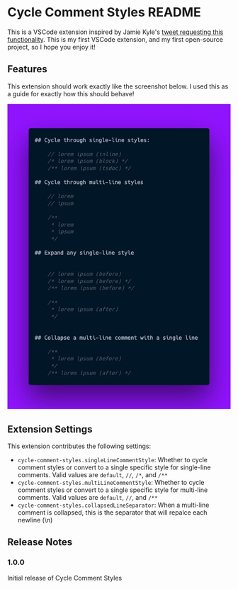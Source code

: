 # Cycle Comment Styles README

This is a VSCode extension inspired by Jamie Kyle's 
[tweet requesting this functionality](https://twitter.com/buildsghost/status/1514692171131097097). 
This is my first VSCode extension, and my first open-source project, so I hope you enjoy it!

## Features

This extension should work exactly like the screenshot below. I used this as a guide 
for exactly how this should behave!

![Exactly this](readme/features.jpg)

## Extension Settings

This extension contributes the following settings:

* `cycle-comment-styles.singleLineCommentStyle`: Whether to cycle comment styles or convert to a single specific style for single-line comments. Valid values are `default`, `//`, `/*`, and `/**`
* `cycle-comment-styles.multiLineCommentStyle`: Whether to cycle comment styles or convert to a single specific style for multi-line comments. Valid values are `default`, `//`, and `/**`
* `cycle-comment-styles.collapsedLineSeparator`: When a multi-line comment is collapsed, this is the separator that will repalce each newline (\n)

<!-- ## Known Issues

Calling out known issues can help limit users opening duplicate issues against your extension. -->

## Release Notes


### 1.0.0

Initial release of Cycle Comment Styles